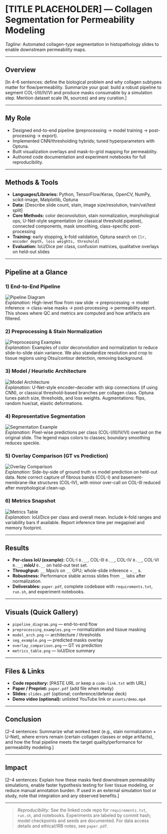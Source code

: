 # [TITLE PLACEHOLDER] — Collagen Segmentation for Permeability Modeling
*Tagline:* Automated collagen-type segmentation in histopathology slides to enable downstream permeability maps.

---

## Overview
[In 4–6 sentences: define the biological problem and why collagen subtypes matter for flow/permeability. Summarize your goal: build a robust pipeline to segment COL-I/III/IV/VI and produce masks consumable by a simulation step. Mention dataset scale (N, sources) and any curation.]

---

## My Role
- Designed end-to-end pipeline (preprocessing → model training → post-processing → export).
- Implemented CNN/thresholding hybrids; tuned hyperparameters with Optuna.
- Built visualization overlays and mask-to-grid mapping for permeability.
- Authored code documentation and experiment notebooks for full reproducibility.

---

## Methods & Tools
- **Languages/Libraries:** Python, TensorFlow/Keras, OpenCV, NumPy, scikit-image, Matplotlib, Optuna
- **Data:** [Describe slide count, stain, image size/resolution, train/val/test split]
- **Core Methods:** color deconvolution, stain normalization, morphological ops, U-Net-style segmentation (or classical threshold pipeline), connected components, mask smoothing, class-specific post-processing
- **Training:** early stopping, k-fold validation, Optuna search on `[lr, encoder depth, loss weights, threshold]`
- **Evaluation:** IoU/Dice per class, confusion matrices, qualitative overlays on held-out slides

---

## Pipeline at a Glance

### 1) End-to-End Pipeline
![Pipeline Diagram](./assets/pipeline_diagram.png)  
*Explanation:* High-level flow from raw slide → preprocessing → model inference → class-wise masks → post-processing → permeability export. This shows where QC and metrics are computed and how artifacts are filtered.

### 2) Preprocessing & Stain Normalization
![Preprocessing Examples](./assets/preprocessing_examples.png)  
*Explanation:* Examples of color deconvolution and normalization to reduce slide-to-slide stain variance. We also standardize resolution and crop to tissue regions using Otsu/contour detection, removing background.

### 3) Model / Heuristic Architecture
![Model Architecture](./assets/model_arch.png)  
*Explanation:* U-Net-style encoder–decoder with skip connections (if using CNN), or classical threshold-based branches per collagen class. Optuna tunes patch size, thresholds, and loss weights. Augmentations: flips, random hue/sat, elastic deformations.

### 4) Representative Segmentation
![Segmentation Example](./assets/seg_example.png)  
*Explanation:* Pixel-wise predictions per class (COL-I/III/IV/VI) overlaid on the original slide. The legend maps colors to classes; boundary smoothing reduces speckle.

### 5) Overlay Comparison (GT vs Prediction)
![Overlay Comparison](./assets/overlay_comparison.png)  
*Explanation:* Side-by-side of ground truth vs model prediction on held-out data. Note correct capture of fibrous bands (COL-I) and basement-membrane-like structures (COL-IV), with minor over-call on COL-III reduced after morphological clean-up.

### 6) Metrics Snapshot
![Metrics Table](./assets/metrics_table.png)  
*Explanation:* IoU/Dice per class and overall mean. Include k-fold ranges and variability bars if available. Report inference time per megapixel and memory footprint.

---

## Results
- **Per-class IoU (example):** COL-I `0.__`, COL-III `0.__`, COL-IV `0.__`, COL-VI `0.__`; **mIoU** `0.__` on held-out test set.  
- **Throughput:** `__` Mpx/s on `__` GPU; whole-slide inference ~`__` s.  
- **Robustness:** Performance stable across slides from `__` labs after normalization.  
- **Deliverables:** `paper.pdf`, complete codebase with `requirements.txt`, `run.sh`, and experiment notebooks.

---

## Visuals (Quick Gallery)
- `pipeline_diagram.png` — end-to-end flow  
- `preprocessing_examples.png` — normalization and tissue masking  
- `model_arch.png` — architecture / thresholds  
- `seg_example.png` — predicted masks overlay  
- `overlay_comparison.png` — GT vs prediction  
- `metrics_table.png` — IoU/Dice summary

---

## Files & Links
- **Code repository:** [PASTE URL or keep a `code-link.txt` with URL]  
- **Paper / Preprint:** `paper.pdf` (add file when ready)  
- **Slides:** `slides.pdf` (optional; conference/defense deck)  
- **Demo video (optional):** unlisted YouTube link or `assets/demo.mp4`

---

## Conclusion
[2–4 sentences: Summarize what worked best (e.g., stain normalization + U-Net), where errors remain (certain collagen classes or edge artifacts), and how the final pipeline meets the target quality/performance for permeability modeling.]

---

## Impact
[2–4 sentences: Explain how these masks feed downstream permeability simulations, enable faster hypothesis testing for liver tissue modeling, or reduce manual annotation burden. If used in an external simulation tool or study, note that integration and any observed benefits.]

---

> *Reproducibility:* See the linked code repo for `requirements.txt`, `run.sh`, and notebooks. Experiments are labeled by commit hash; model checkpoints and seeds are documented. For data access details and ethical/IRB notes, see `paper.pdf`.
